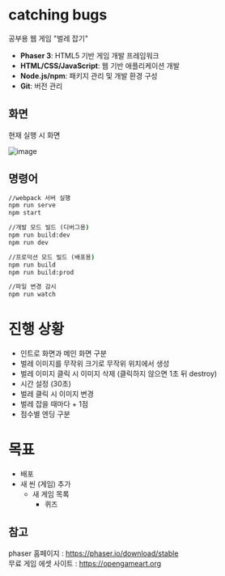 # catching bugs
공부용 웹 게임 "벌레 잡기"

- **Phaser 3**: HTML5 기반 게임 개발 프레임워크
- **HTML/CSS/JavaScript**: 웹 기반 애플리케이션 개발
- **Node.js/npm**: 패키지 관리 및 개발 환경 구성
- **Git**: 버전 관리

## 화면

현재 실행 시 화면

![image](https://github.com/DevBackSu/Web_Game/assets/88326586/94700957-0393-4cb1-9042-b2cdce963bbd)

## 명령어

```cmd
//webpack 서버 실행
npm run serve
npm start

//개발 모드 빌드 (디버그용)
npm run build:dev
npm run dev

//프로덕션 모드 빌드 (배포용)
npm run build
npm run build:prod

//파일 변경 감시
npm run watch
```

# 진행 상황
- 인트로 화면과 메인 화면 구분
- 벌레 이미지를 무작위 크기로 무작위 위치에서 생성
- 벌레 이미지 클릭 시 이미지 삭제 (클릭하지 않으면 1초 뒤 destroy)
- 시간 설정 (30초)
- 벌레 클릭 시 이미지 변경
- 벌레 잡을 때마다 + 1점
- 점수별 엔딩 구분

# 목표
- 배포
- 새 씬 (게임) 추가
  - 새 게임 목록
    - 퀴즈


## 참고

phaser 홈페이지 : https://phaser.io/download/stable<br/>
무료 게임 에셋 사이트 : https://opengameart.org

<!-- ## 목표
- 상단 버튼 클릭 시 구현 or 출력 화면 <-> 코드 화면
- 물음표 버튼 클릭 시 게임 방법 설명
- 뒤로 가기 버튼 클릭 시 이전 페이지로 이동
- 오류 문장 클릭 or 입력 시
  - 정답이면 성공 -> 다음 문제
  - 오답이면 실패 -> 현재 문제 진행
    - 3번 실패 시 '공부하세요' 하고 관련 공식 사이트로 이동시킴

### 문제 목록
- HTML 문제
- CSS 문제
- JS 문제
- JAVA 문제 -->